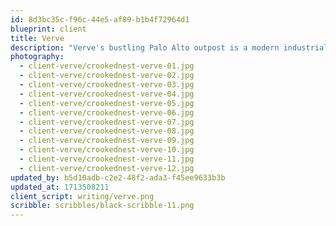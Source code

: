 ```yaml
---
id: 8d3bc35c-f96c-44e5-af89-b1b4f72964d1
blueprint: client
title: Verve
description: "Verve's bustling Palo Alto outpost is a modern industrial space with a variety of planted applications. [plant] and [plant] populate a sunlit interior awning that runs the length of the entry wall, while [plant] cascades down toward a custom bench planted with monstera. Rough-hewn concrete pots made in collaboration with [artist?] accent the space with added flora."
photography:
  - client-verve/crookednest-verve-01.jpg
  - client-verve/crookednest-verve-02.jpg
  - client-verve/crookednest-verve-03.jpg
  - client-verve/crookednest-verve-04.jpg
  - client-verve/crookednest-verve-05.jpg
  - client-verve/crookednest-verve-06.jpg
  - client-verve/crookednest-verve-07.jpg
  - client-verve/crookednest-verve-08.jpg
  - client-verve/crookednest-verve-09.jpg
  - client-verve/crookednest-verve-10.jpg
  - client-verve/crookednest-verve-11.jpg
  - client-verve/crookednest-verve-12.jpg
updated_by: b5d10adb-c2e2-48f2-ada3-f45ee9633b3b
updated_at: 1713508211
client_script: writing/verve.png
scribble: scribbles/black-scribble-11.png
---
```

